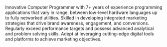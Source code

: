 Innovative Computer Programmer with 7+ years of experience programming applications that vary in range, between
low-level hardware languages up to fully networked utilities. Skilled in developing integrated marketing strategies that drive
brand awareness, engagement, and conversions. Regularly exceed performance targets and possess advanced analytical
and problem solving skills. Adept at leveraging cutting-edge digital tools and platforms to achieve marketing objectives.
